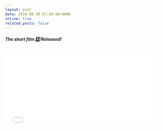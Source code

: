 ```yaml
---
layout: post
date: 2016-08-30 07:59:00+0800
inline: true
related_posts: false
---
```


##### The short film 2️⃣ Released! 

<iframe src="//player.bilibili.com/player.html?aid=25428557&bvid=BV1Ks411L7Hq&cid=43224557&p=1&autoplay=0" width="100%" height="250" scrolling="no" border="0" frameborder="no" framespacing="0" allowfullscreen="true"> </iframe>
